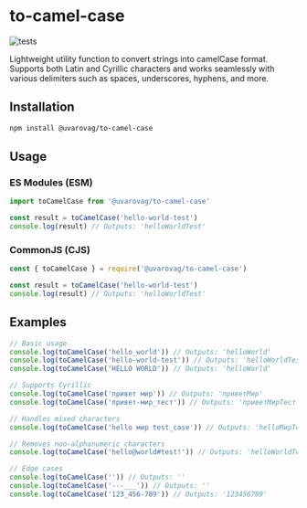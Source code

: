 # to-camel-case

![tests](https://github.com/uvarovag/to-camel-case/actions/workflows/publish.yml/badge.svg)

Lightweight utility function to convert strings into camelCase format. Supports both Latin and Cyrillic characters and works seamlessly with various delimiters such as spaces, underscores, hyphens, and more.

## Installation

```bash
npm install @uvarovag/to-camel-case
```

## Usage

### ES Modules (ESM)

```js
import toCamelCase from '@uvarovag/to-camel-case'

const result = toCamelCase('hello-world-test')
console.log(result) // Outputs: 'helloWorldTest'
```

### CommonJS (CJS)

```js
const { toCamelCase } = require('@uvarovag/to-camel-case')

const result = toCamelCase('hello-world-test')
console.log(result) // Outputs: 'helloWorldTest'
```

## Examples

```ts
// Basic usage
console.log(toCamelCase('hello_world')) // Outputs: 'helloWorld'
console.log(toCamelCase('hello-world-test')) // Outputs: 'helloWorldTest'
console.log(toCamelCase('HELLO WORLD')) // Outputs: 'helloWorld'

// Supports Cyrillic
console.log(toCamelCase('привет мир')) // Outputs: 'приветМир'
console.log(toCamelCase('привет-мир_тест')) // Outputs: 'приветМирТест'

// Handles mixed characters
console.log(toCamelCase('hello мир test_case')) // Outputs: 'helloМирTestCase'

// Removes non-alphanumeric characters
console.log(toCamelCase('hello@world#test!')) // Outputs: 'helloWorldTest'

// Edge cases
console.log(toCamelCase('')) // Outputs: ''
console.log(toCamelCase('---___')) // Outputs: ''
console.log(toCamelCase('123_456-789')) // Outputs: '123456789'
```
